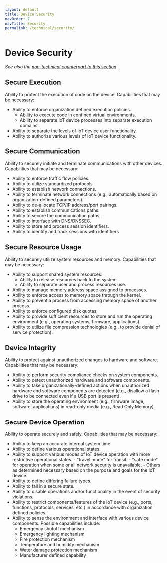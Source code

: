 ```yaml
---
layout: default
title: Device Security
navOrder: 7
navTitle: Security
permalink: /technical/security/
---
```


# Device Security

_See also the [non-technical counterpart to this section](../_8259-Control/security.md)_

## Secure Execution 

Ability to protect the execution of code on the device. Capabilities that may be necessary:
- Ability to enforce organization defined execution policies.
  - Ability to execute code in confined virtual environments.
  - Ability to separate IoT device processes into separate execution domains.
- Ability to separate the levels of IoT device user functionality.
- Ability to authorize various levels of IoT device functionality.

## Secure Communication 

Ability to securely initiate and terminate communications with other devices.  Capabilities that may be necessary:
- Ability to enforce traffic flow policies.
- Ability to utilize standardized protocols.
- Ability to establish network connections.
- Ability to terminate network connections (e.g., automatically based on organization-defined parameters).
- Ability to de-allocate TCP/IP address/port pairings.
- Ability to establish communications paths.
- Ability to secure the communication paths.
- Ability to interface with DNS/DNSSEC.
- Ability to store and process session identifiers.
- Ability to identify and track sessions with identifiers

## Secure Resource Usage 

Ability to securely utilize system resources and memory. Capabilities that may be necessary:
- Ability to support shared system resources.
  - Ability to release resources back to the system.
  - Ability to separate user and process resources use.
- Ability to manage memory address space assigned to processes.
- Ability to enforce access to memory space through the kernel.
- Ability to prevent a process from accessing memory space of another process.
- Ability to enforce configured disk quotas.
- Ability to provide sufficient resources to store and run the operating environment (e.g., operating systems, firmware, applications).
- Ability to utilize file compression technologies (e.g., to provide denial of service protection).

## Device Integrity 

Ability to protect against unauthorized changes to hardware and software. Capabilities that may be necessary:
- Ability to perform security compliance checks on system components.
- Ability to detect unauthorized hardware and software components. 
- Ability to take organizationally-defined actions when unauthorized hardware and software components are detected (e.g., disallow a flash drive to be connected even if a USB port is present).
- Ability to store the operating environment (e.g., firmware image, software, applications) in read-only media (e.g., Read Only Memory).

## Secure Device Operation

Ability to operate securely and safely. Capabilities that may be necessary: 
- Ability to keep an accurate internal system time.
- Ability to define various operational states.
- Ability to support various modes of IoT device operation with more restrictive operational states.
      - "travel mode" for transit.
      - "safe mode" for operation when some or all network security is unavailable.
      - Others as determined necessary based on the purpose and goals for the IoT device.
- Ability to define differing failure types.
- Ability to fail in a secure state.
- Ability to disable operations and/or functionality in the event of security violations.
- Ability to restrict components/features of the IoT device (e.g., ports, functions, protocols, services, etc.) in accordance with organization defined policies.
- Ability to sense the environment and interface with various device components. Possible capabilities include:
  - Emergency shutoff mechanism
  - Emergency lighting mechanism
  - Fire protection mechanism
  - Temperature and humidity mechanism
  - Water damage protection mechanism
  - Manufacturer defined capability
